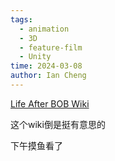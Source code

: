 ```yaml
---
tags:
  - animation
  - 3D
  - feature-film
  - Unity
time: 2024-03-08
author: Ian Cheng
---
```

[Life After BOB Wiki](https://lifeafterbob.wiki/view/Main_Page)

这个wiki倒是挺有意思的

下午摸鱼看了